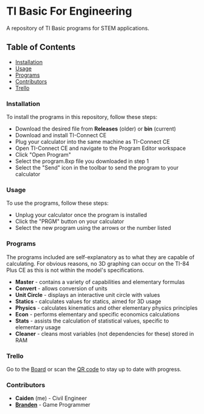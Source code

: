 # TI Basic For Engineering
A repository of TI Basic programs for STEM applications.

## Table of Contents
- [Installation](https://github.com/caidenad25/TI-Basic-For-Engineering#installation)
- [Usage](https://github.com/caidenad25/TI-Basic-For-Engineering#installation)
- [Programs](https://github.com/caidenad25/TI-Basic-For-Engineering#installation)
- [Contributors](https://github.com/caidenad25/TI-Basic-For-Engineering#installation)
- [Trello](https://github.com/caidenad25/TI-Basic-For-Engineering#installation)

### Installation
To install the programs in this repository, follow these steps:

- Download the desired file from **Releases** (older) or **bin** (current)
- Download and install TI-Connect CE
- Plug your calculator into the same machine as TI-Connect CE
- Open TI-Connect CE and navigate to the Program Editor workspace
- Click "Open Program"
- Select the program.8xp file you downloaded in step 1
- Select the "Send" icon in the toolbar to send the program to your calculator

### Usage
To use the programs, follow these steps:

- Unplug your calculator once the program is installed
- Click the "PRGM" button on your calculator
- Select the new program using the arrows or the number listed

### Programs
The programs included are self-explanatory as to what they are capable of calculating. For obvious reasons, no 3D graphing can occur on the TI-84 Plus CE as this is not within the model's specifications.

- **Master** - contains a variety of capabilities and elementary formulas
- **Convert** - allows conversion of units
- **Unit Circle** - displays an interactive unit circle with values
- **Statics** - calculates values for statics, aimed for 3D usage
- **Physics** - calculates kinematics and other elementary physics principles
- **Econ** - performs elementary and specific economics calculations
- **Stats** - assists the calculation of statistical values, specific to elementary usage
- **Cleaner** - cleans most variables (not dependencies for these) stored in RAM

### Trello
Go to the [Board](https://trello.com/b/A7M2hqHN) or scan the [QR code](https://user-images.githubusercontent.com/128340381/229000146-6814e9ba-dead-4c24-9bc8-097cac913492.png) to stay up to date with progress.

### Contributors
- **Caiden** (me) - Civil Engineer
- [**Branden**](https://github.com/BrandenEK) - Game Programmer
